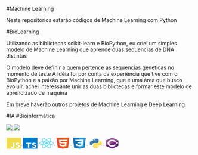 ﻿#Machine Learning

Neste repositórios estarão códigos de Machine Learning com Python

#BioLearning

Utilizando as bibliotecas scikit-learn e BioPython, eu criei um simples modelo de Machine Learning que aprende duas sequencias de DNA distintas

O modelo deve definir a quem pertence as sequencias geneticas no momento de teste
A Idéia foi por conta da experiência que tive com o BioPython e a paixão por Machine Learning, que é uma área que busco evoluir, achei interessante unir as duas bibliotecas e formar este modelo de aprendizado de máquina


Em breve haverão outros projetos de Machine Learning e Deep Learning

#IA
#Bioinformática

 <div>
  <a href="https://github.com/VagnerProjects">
  <img height="180em" src="https://github-readme-stats.vercel.app/api?username=VagnerProjects&show_icons=true&theme=dracula&include_all_commits=true&count_private=true"/>
  <img height="180em" src="https://github-readme-stats.vercel.app/api/top-langs/?username=VagnerProjects&layout=compact&langs_count=7&theme=dracula"/>
</div>
<div style="display: inline_block"><br>
  <img align="center" alt="Vagner-Js" height="30" width="40" src="https://raw.githubusercontent.com/devicons/devicon/master/icons/javascript/javascript-plain.svg">
  <img align="center" alt="Vagner-Ts" height="30" width="40" src="https://raw.githubusercontent.com/devicons/devicon/master/icons/typescript/typescript-plain.svg">
  <img align="center" alt="Vagner-React" height="30" width="40" src="https://raw.githubusercontent.com/devicons/devicon/master/icons/react/react-original.svg">
  <img align="center" alt="Vagner-HTML" height="30" width="40" src="https://raw.githubusercontent.com/devicons/devicon/master/icons/html5/html5-original.svg">
  <img align="center" alt="Vagner-CSS" height="30" width="40" src="https://raw.githubusercontent.com/devicons/devicon/master/icons/css3/css3-original.svg">
  <img align="center" alt="Vagner-Python" height="30" width="40" src="https://raw.githubusercontent.com/devicons/devicon/master/icons/python/python-original.svg">
  <img align="center" alt="Vagner-Csharp" height="30" width="40" src="https://raw.githubusercontent.com/devicons/devicon/master/icons/csharp/csharp-original.svg">
 
</div>
  
